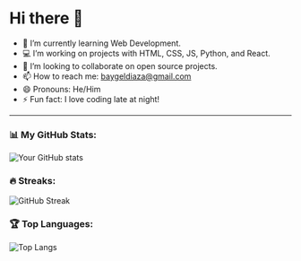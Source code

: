 # Hi there 👋

- 🌱 I’m currently learning Web Development.
- 💻 I’m working on projects with HTML, CSS, JS, Python, and React.
- 🤝 I’m looking to collaborate on open source projects.
- 📫 How to reach me: baygeldiaza@gmail.com
- 😄 Pronouns: He/Him
- ⚡ Fun fact: I love coding late at night!

---

### 📊 My GitHub Stats:
![Your GitHub stats](https://github-readme-stats.vercel.app/api?username=BAY1818&show_icons=true&theme=dark)

### 🔥 Streaks:
![GitHub Streak](https://github-readme-streak-stats.herokuapp.com/?user=BAY1818&theme=dark)

### 🏆 Top Languages:
![Top Langs](https://github-readme-stats.vercel.app/api/top-langs/?username=BAY1818&layout=compact&theme=dark)
